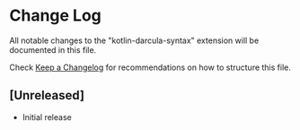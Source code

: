 # Change Log

All notable changes to the "kotlin-darcula-syntax" extension will be documented in this file.

Check [Keep a Changelog](http://keepachangelog.com/) for recommendations on how to structure this file.

## [Unreleased]

- Initial release